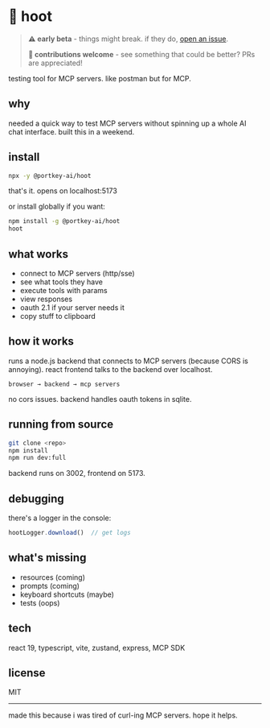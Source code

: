 # 🦉 hoot
> **⚠️ early beta** - things might break. if they do, [open an issue](https://github.com/Portkey-AI/hoot/issues).
> 
> **🤝 contributions welcome** - see something that could be better? PRs are appreciated!

testing tool for MCP servers. like postman but for MCP.

## why

needed a quick way to test MCP servers without spinning up a whole AI chat interface. built this in a weekend.

## install

```bash
npx -y @portkey-ai/hoot
```

that's it. opens on localhost:5173

or install globally if you want:
```bash
npm install -g @portkey-ai/hoot
hoot
```

## what works

- connect to MCP servers (http/sse)
- see what tools they have
- execute tools with params
- view responses
- oauth 2.1 if your server needs it
- copy stuff to clipboard

## how it works

runs a node.js backend that connects to MCP servers (because CORS is annoying). react frontend talks to the backend over localhost.

```
browser → backend → mcp servers
```

no cors issues. backend handles oauth tokens in sqlite.

## running from source

```bash
git clone <repo>
npm install
npm run dev:full
```

backend runs on 3002, frontend on 5173.

## debugging

there's a logger in the console:

```javascript
hootLogger.download()  // get logs
```

## what's missing

- resources (coming)
- prompts (coming)
- keyboard shortcuts (maybe)
- tests (oops)

## tech

react 19, typescript, vite, zustand, express, MCP SDK

## license

MIT

---

made this because i was tired of curl-ing MCP servers. hope it helps.
